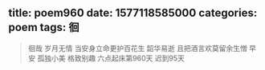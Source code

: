 title: poem960
date: 1577118585000
categories: poem
tags: 徊
---
> 徊哉
岁月无情
当安身立命更护百花生
韶华易逝
且把酒言欢莫留余生憎
早安
孤独小美
格致别趣
六点起床第960天 迟到95天